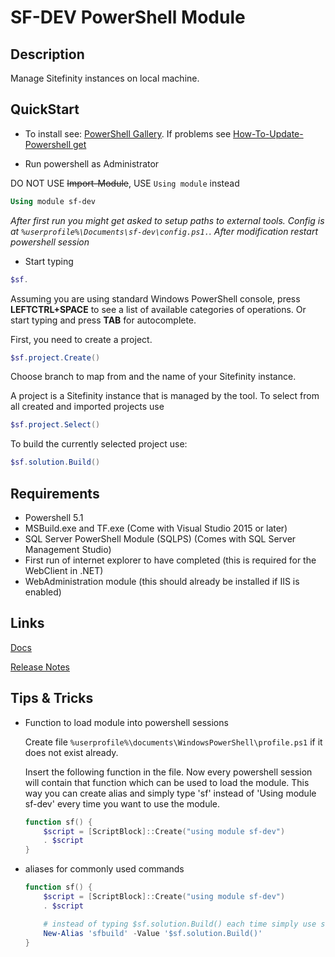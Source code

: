 # SF-DEV PowerShell Module

## Description

Manage Sitefinity instances on local machine.

## QuickStart

- To install see: [PowerShell Gallery](https://www.powershellgallery.com/packages/sf-dev/). If problems see [How-To-Update-Powershell get](https://docs.microsoft.com/en-us/powershell/gallery/installing-psget)

- Run powershell as Administrator

DO NOT USE ~~Import-Module~~, USE `Using module` instead
```powershell
Using module sf-dev
```

_After first run you might get asked to setup paths to external tools. Config is at `%userprofile%\Documents\sf-dev\config.ps1.`. After modification restart powershell session_

- Start typing
```powershell
$sf.
```
Assuming you are using standard Windows PowerShell console, press __LEFTCTRL+SPACE__ to see a list of available categories of operations. Or start typing and press __TAB__ for autocomplete.

First, you need to create a project.
```powershell
$sf.project.Create()
```
Choose branch to map from and the name of your Sitefinity instance.

A project is a Sitefinity instance that is managed by the tool. To select from all created and imported projects use
```powershell
$sf.project.Select()
```

To build the currently selected project use:
```powershell
$sf.solution.Build()
```

## Requirements

- Powershell 5.1
- MSBuild.exe and TF.exe (Come with Visual Studio 2015 or later)
- SQL Server PowerShell Module (SQLPS) (Comes with SQL Server Management Studio)
- First run of internet explorer to have completed (this is required for the WebClient in .NET)
- WebAdministration module (this should already be installed if IIS is enabled)

## Links

[Docs](./docs.md)

[Release Notes](./sf-dev/sf-dev.psd1)

## Tips & Tricks

- Function to load module into powershell sessions

  Create file `%userprofile%\documents\WindowsPowerShell\profile.ps1` if it does not exist already.

  Insert the following function in the file. Now every powershell session will contain that function which can be used to load the module. 
  This way you can create alias and simply type 'sf' instead of 'Using module sf-dev' every time you want to use the module.

  ```powerShell
  function sf() {
      $script = [ScriptBlock]::Create("using module sf-dev")
      . $script
  }
  ```

- aliases for commonly used commands

  ```powerShell
  function sf() {
      $script = [ScriptBlock]::Create("using module sf-dev")
      . $script

      # instead of typing $sf.solution.Build() each time simply use sfbuild
      New-Alias 'sfbuild' -Value '$sf.solution.Build()'
  }
  ```
